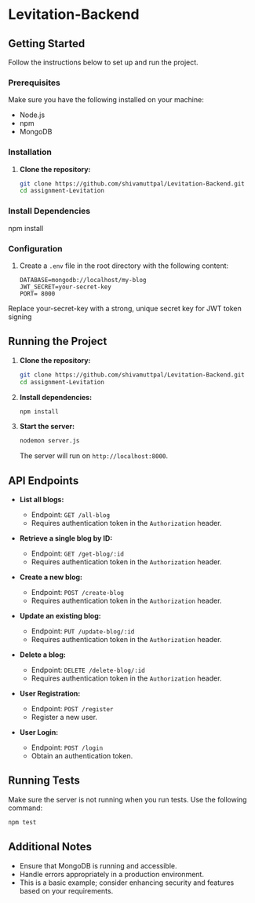﻿# Levitation-Backend
## Getting Started

Follow the instructions below to set up and run the project.

### Prerequisites

Make sure you have the following installed on your machine:

- Node.js
- npm
- MongoDB

### Installation

1. **Clone the repository:**

   ```bash
   git clone https://github.com/shivamuttpal/Levitation-Backend.git
   cd assignment-Levitation

### Install Dependencies

   npm install

### Configuration

1. Create a `.env` file in the root directory with the following content:

   ```env
   DATABASE=mongodb://localhost/my-blog
   JWT_SECRET=your-secret-key
   PORT= 8000

Replace your-secret-key with a strong, unique secret key for JWT token signing



## Running the Project

1. **Clone the repository:**

   ```bash
   git clone https://github.com/shivamuttpal/Levitation-Backend.git
   cd assignment-Levitation
   ```

2. **Install dependencies:**

   ```bash
   npm install
   ```

3. **Start the server:**

   ```bash
   nodemon server.js
   ```

   The server will run on `http://localhost:8000`.

## API Endpoints

- **List all blogs:**
  - Endpoint: `GET /all-blog`
  - Requires authentication token in the `Authorization` header.

- **Retrieve a single blog by ID:**
  - Endpoint: `GET /get-blog/:id`
  - Requires authentication token in the `Authorization` header.

- **Create a new blog:**
  - Endpoint: `POST /create-blog`
  - Requires authentication token in the `Authorization` header.

- **Update an existing blog:**
  - Endpoint: `PUT /update-blog/:id`
  - Requires authentication token in the `Authorization` header.

- **Delete a blog:**
  - Endpoint: `DELETE /delete-blog/:id`
  - Requires authentication token in the `Authorization` header.

- **User Registration:**
  - Endpoint: `POST /register`
  - Register a new user.

- **User Login:**
  - Endpoint: `POST /login`
  - Obtain an authentication token.

## Running Tests

Make sure the server is not running when you run tests. Use the following command:

```bash
npm test
```

## Additional Notes

- Ensure that MongoDB is running and accessible.
- Handle errors appropriately in a production environment.
- This is a basic example; consider enhancing security and features based on your requirements.

